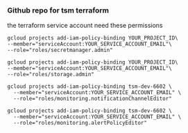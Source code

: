 ### Github repo for tsm terraform

the terraform service account need these permissions

``` shell
gcloud projects add-iam-policy-binding YOUR_PROJECT_ID\
--member="serviceAccount:YOUR_SERVICE_ACCOUNT_EMAIL"\
--role="roles/secretmanager.admin"
```

``` shell
gcloud projects add-iam-policy-binding YOUR_PROJECT_ID\
--member="serviceAccount:YOUR_SERVICE_ACCOUNT_EMAIL"\
--role="roles/storage.admin"
```

``` shell
gcloud projects add-iam-policy-binding tsm-dev-6602 \
  --member="serviceAccount:YOUR_SERVICE_ACCOUNT_EMAIL" \
  --role="roles/monitoring.notificationChannelEditor"
```

``` shell
gcloud projects add-iam-policy-binding tsm-dev-6602 \
  --member="serviceAccount:YOUR_SERVICE_ACCOUNT_EMAIL" \
  --role="roles/monitoring.alertPolicyEditor"
```
